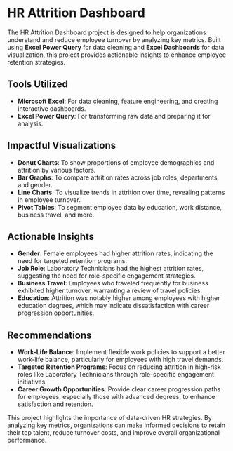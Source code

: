 # HR Attrition Dashboard

The HR Attrition Dashboard project is designed to help organizations understand and reduce employee turnover by analyzing key metrics. Built using **Excel Power Query** for data cleaning and **Excel Dashboards** for data visualization, this project provides actionable insights to enhance employee retention strategies.

## Tools Utilized
- **Microsoft Excel**: For data cleaning, feature engineering, and creating interactive dashboards.
- **Excel Power Query**: For transforming raw data and preparing it for analysis.

## Impactful Visualizations
- **Donut Charts**: To show proportions of employee demographics and attrition by various factors.
- **Bar Graphs**: To compare attrition rates across job roles, departments, and gender.
- **Line Charts**: To visualize trends in attrition over time, revealing patterns in employee turnover.
- **Pivot Tables**: To segment employee data by education, work distance, business travel, and more.
  
## Actionable Insights
- **Gender**: Female employees had higher attrition rates, indicating the need for targeted retention programs.
- **Job Role**: Laboratory Technicians had the highest attrition rates, suggesting the need for role-specific engagement strategies.
- **Business Travel**: Employees who traveled frequently for business exhibited higher turnover, warranting a review of travel policies.
- **Education**: Attrition was notably higher among employees with higher education degrees, which may indicate dissatisfaction with career progression opportunities.

## Recommendations
- **Work-Life Balance**: Implement flexible work policies to support a better work-life balance, particularly for employees with high travel demands.
- **Targeted Retention Programs**: Focus on reducing attrition in high-risk roles like Laboratory Technicians through role-specific engagement initiatives.
- **Career Growth Opportunities**: Provide clear career progression paths for employees, especially those with advanced degrees, to enhance satisfaction and retention.

This project highlights the importance of data-driven HR strategies. By analyzing key metrics, organizations can make informed decisions to retain their top talent, reduce turnover costs, and improve overall organizational performance.
